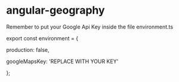 # angular-geography

Remember to put your Google Api Key inside the file environment.ts


export const environment = {

production: false,

googleMapsKey: 'REPLACE WITH YOUR KEY'

};

